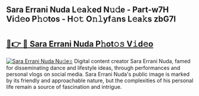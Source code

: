 ## Sara Errani Nuda L𝚎a𝚔ed N𝚞𝚍e - Part-w7H Vi𝚍𝚎o P𝚑𝚘tos - H𝚘𝚝 O𝚗𝚕yf𝚊ns L𝚎a𝚔s zbG7l

# <h2><a href="http://kf0shvp.oniu.top/?m=Sara+Errani+Nuda">🔗👉 🔴 Sara Errani Nuda P𝚑ot𝚘𝚜 V𝚒d𝚎o</a></h2>

[![Sara Errani Nuda Nu𝚍e𝚜](https://i.imgur.com/0qMVB7G.gif)](http://kf0shvp.oniu.top/?m=Sara+Errani+Nuda)
Digital content creator Sara Errani Nuda, famed for disseminating dance and lifestyle ideas, through performances and personal vlogs on social media. Sara Errani Nuda's public image is marked by its friendly and approachable nature, but the complexities of his personal life remain a source of fascination and intrigue.  
